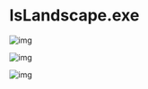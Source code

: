 # IsLandscape.exe

![img](https://github.com/uhwgmxorg/ComMonitor/blob/master/Doc/65_l_example.jpg)

![img](https://github.com/uhwgmxorg/ComMonitor/blob/master/Doc/65_p_example.jpg)

![img](https://github.com/uhwgmxorg/ComMonitor/blob/master/Doc/65_3.png)


